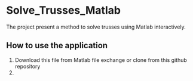 # Solve_Trusses_Matlab
The project present a method to solve trusses using Matlab interactively.

## How to use the application 
1. Download this file from Matlab file exchange or clone from this github repository
2. 
